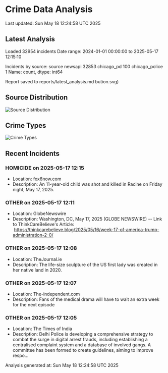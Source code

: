 # Crime Data Analysis
Last updated: Sun May 18 12:24:58 UTC 2025

## Latest Analysis

Loaded 32954 incidents
Date range: 2024-01-01 00:00:00 to 2025-05-17 12:15:10

Incidents by source:
source
newsapi           32853
chicago_pd          100
chicago_police        1
Name: count, dtype: int64

Report saved to reports/latest_analysis.md
bution.svg)

## Source Distribution
![Source Distribution](images/source_distribution.svg)

## Crime Types
![Crime Types](images/crime_types.svg)

## Recent Incidents

### HOMICIDE on 2025-05-17 12:15
- Location: fox6now.com
- Description: An 11-year-old child was shot and killed in Racine on Friday night, May 17, 2025.


### OTHER on 2025-05-17 12:11
- Location: GlobeNewswire
- Description: Washington, DC, May 17, 2025 (GLOBE NEWSWIRE) -- Link to ThinkCareBelieve's Article:  https://thinkcarebelieve.blog/2025/05/16/week-17-of-america-trump-administration-2-0/


### OTHER on 2025-05-17 12:08
- Location: TheJournal.ie
- Description: The life-size sculpture of the US first lady was created in her native land in 2020.


### OTHER on 2025-05-17 12:07
- Location: The-independent.com
- Description: Fans of the medical drama will have to wait an extra week for the next episode


### OTHER on 2025-05-17 12:05
- Location: The Times of India
- Description: Delhi Police is developing a comprehensive strategy to combat the surge in digital arrest frauds, including establishing a centralised complaint system and a database of involved gangs. A committee has been formed to create guidelines, aiming to improve respo…

Analysis generated at: Sun May 18 12:24:58 UTC 2025
